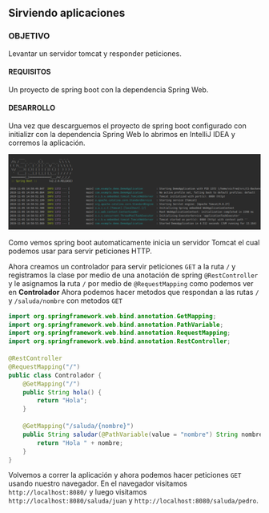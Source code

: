 ## Sirviendo aplicaciones

### OBJETIVO

Levantar un servidor tomcat y responder peticiones.

#### REQUISITOS

Un proyecto de spring boot con la dependencia Spring Web.

#### DESARROLLO

Una vez que descarguemos el proyecto de spring boot configurado con initializr con la dependencia Spring Web lo abrimos en IntelliJ IDEA y corremos la aplicación.

![Tomcat Spring](springtomcat.png)

Como vemos spring boot automaticamente inicia un servidor Tomcat el cual podemos usar para servir peticiones HTTP.

Ahora creamos un controlador para servir peticiones `GET` a la ruta `/` y registramos la clase por medio de una anotación de spring `@RestController` y le asignamos la ruta `/` por medio de `@RequestMapping` como podemos ver en **Controlador** Ahora podemos hacer metodos que respondan a las rutas `/` y `/saluda/nombre` con metodos `GET`


```java
import org.springframework.web.bind.annotation.GetMapping;
import org.springframework.web.bind.annotation.PathVariable;
import org.springframework.web.bind.annotation.RequestMapping;
import org.springframework.web.bind.annotation.RestController;

@RestController
@RequestMapping("/")
public class Controlador {
    @GetMapping("/")
    public String hola() {
        return "Hola";
    }

    @GetMapping("/saluda/{nombre}")
    public String saludar(@PathVariable(value = "nombre") String nombre) {
        return "Hola " + nombre;
    }
}
```

Volvemos a correr la aplicación y ahora podemos hacer peticiones `GET` usando nuestro navegador. En el navegador visitamos `http://localhost:8080/` y luego visitamos `http://localhost:8080/saluda/juan` y `http://localhost:8080/saluda/pedro`.

